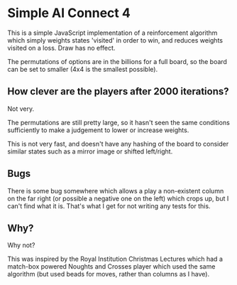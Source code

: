 # Simple AI Connect 4
This is a simple JavaScript implementation of a reinforcement algorithm which simply weights states 'visited' in order to win, and reduces weights visited on a loss.  Draw has no effect.

The permutations of options are in the billions for a full board, so the board can be set to smaller (4x4 is the smallest possible).

## How clever are the players after 2000 iterations?
Not very.

The permutations are still pretty large, so it hasn't seen the same conditions sufficiently to make a judgement to lower or increase weights.

This is not very fast, and doesn't have any hashing of the board to consider similar states such as a mirror image or shifted left/right.

## Bugs
There is some bug somewhere which allows a play a non-existent column on the far right (or possible a negative one on the left) which crops up, but I can't find what it is.  That's what I get for not writing any tests for this.

## Why?
Why not?

This was inspired by the Royal Institution Christmas Lectures which had a match-box powered Noughts and Crosses player which used the same algorithm (but used beads for moves, rather than columns as I have).  

